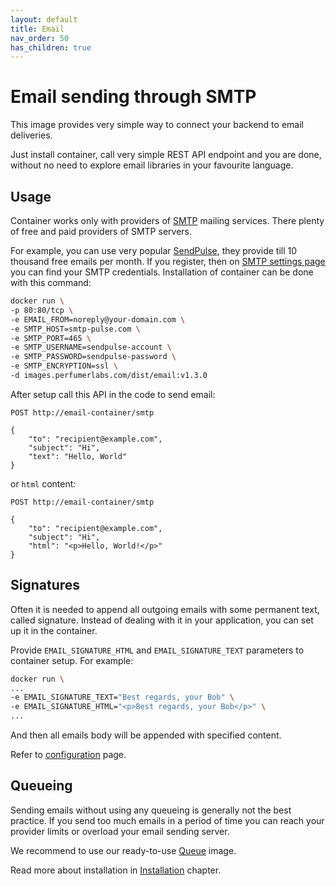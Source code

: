 ```yaml
---
layout: default
title: Email
nav_order: 50
has_children: true
---
```


Email sending through SMTP
==========================

This image provides very simple way to connect your backend to email deliveries.

Just install container, call very simple REST API endpoint and you are done, without no need to explore email libraries in your favourite language.

Usage
-----

Container works only with providers of [SMTP](https://en.wikipedia.org/wiki/Simple_Mail_Transfer_Protocol) mailing services.
There plenty of free and paid providers of SMTP servers.

For example, you can use very popular [SendPulse](https://sendpulse.com/), they provide till 10 thousand free emails per month.
If you register, then on [SMTP settings page](https://login.sendpulse.com/smtp/index/settings/) you can find your SMTP credentials.
Installation of container can be done with this command:

```bash
docker run \
-p 80:80/tcp \
-e EMAIL_FROM=noreply@your-domain.com \
-e SMTP_HOST=smtp-pulse.com \
-e SMTP_PORT=465 \
-e SMTP_USERNAME=sendpulse-account \
-e SMTP_PASSWORD=sendpulse-password \
-e SMTP_ENCRYPTION=ssl \
-d images.perfumerlabs.com/dist/email:v1.3.0
```

After setup call this API in the code to send email:

```
POST http://email-container/smtp

{
    "to": "recipient@example.com",
    "subject": "Hi",
    "text": "Hello, World"
}
```

or `html` content:

```
POST http://email-container/smtp

{
    "to": "recipient@example.com",
    "subject": "Hi",
    "html": "<p>Hello, World!</p>"
}
```

Signatures
----------

Often it is needed to append all outgoing emails with some permanent text, called signature.
Instead of dealing with it in your application, you can set up it in the container.

Provide `EMAIL_SIGNATURE_HTML` and `EMAIL_SIGNATURE_TEXT` parameters to container setup. For example:

```bash
docker run \
...
-e EMAIL_SIGNATURE_TEXT="Best regards, your Bob" \
-e EMAIL_SIGNATURE_HTML="<p>Best regards, your Bob</p>" \
...
```

And then all emails body will be appended with specified content.

Refer to [configuration](/images/email/config) page.

Queueing
--------

Sending emails without using any queueing is generally not the best practice.
If you send too much emails in a period of time you can reach your provider limits or overload your email sending server.

We recommend to use our ready-to-use [Queue](/images/queue) image.

Read more about installation in [Installation](/images/email/install) chapter.
